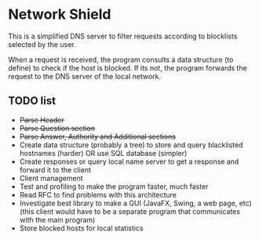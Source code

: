 # Network Shield

This is a simplified DNS server to filter requests according to blocklists selected by the user.

When a request is received, the program consults a data structure (to define) to check if the host is blocked. If its not, the program forwards the request to the DNS server of the local network.

## TODO list

 - ~~Parse Header~~
 - ~~Parse Question section~~
 - ~~Parse Answer, Authority and Additional sections~~
 - Create data structure (probably a tree) to store and query blacklisted hostnames (harder) OR use SQL database (simpler)
 - Create responses or query local name server to get a response and forward it to the client
 - Client management
 - Test and profiling to make the program faster, much faster
 - Read RFC to find problems with this architecture
 - Investigate best library to make a GUI (JavaFX, Swing, a web page, etc) (this client would have to be a separate program that communicates with the main program)
 - Store blocked hosts for local statistics
